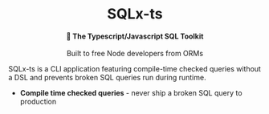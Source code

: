 <h1 align="center">SQLx-ts</h1>
<div align="center">
 <strong>
   🧰 The Typescript/Javascript SQL Toolkit
 </strong>
</div>

<br />

<div align="center">
Built to free Node developers from ORMs
</div>

SQLx-ts is a CLI application featuring compile-time checked queries without a DSL and prevents broken SQL queries run during runtime.

- **Compile time checked queries** - never ship a broken SQL query to production
